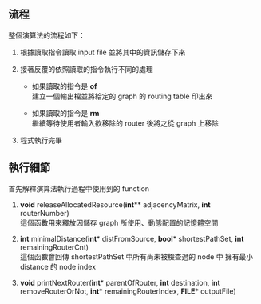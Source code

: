 ## 流程  
整個演算法的流程如下：  

1. 根據讀取指令讀取 input file 並將其中的資訊儲存下來  
  
2. 接著反覆的依照讀取的指令執行不同的處理  
  
	* 如果讀取的指令是 **of**  
	建立一個輸出檔並將給定的 graph 的 routing table 印出來  
  
	* 如果讀取的指令是 **rm**  
	繼續等待使用者輸入欲移除的 router 後將之從 graph 上移除  

3.   程式執行完畢

## 執行細節  
首先解釋演算法執行過程中使用到的 function  
  
1. **void** releaseAllocatedResource(**int**** adjacencyMatrix, **int** routerNumber)  
		這個函數用來釋放因儲存 graph 所使用、動態配置的記憶體空間
  
2. **int** minimalDistance(**int*** distFromSource, **bool*** shortestPathSet, **int** remainingRouterCnt)  
		這個函數會回傳 shortestPathSet 中所有尚未被檢查過的 node 中		擁有最小 distance 的 node index
  
3. **void** printNextRouter(**int*** parentOfRouter, **int** destination, **int** removeRouterOrNot, **int*** remainingRouterIndex, **FILE*** outputFile)
		
